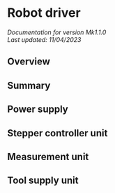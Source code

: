 # Robot driver 

*Documentation for version Mk1.1.0*  
*Last updated: 11/04/2023*

## Overview

## Summary

## Power supply

## Stepper controller unit

## Measurement unit

## Tool supply unit

